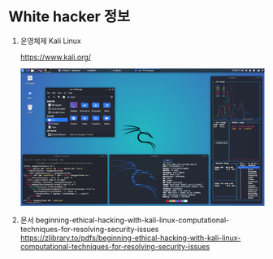 # White hacker 정보

1. 운영체제
   Kali Linux 
   
   https://www.kali.org/
   
   <img src='https://github.com/sigmak/TIL/blob/white_tools/kali-desktop-xfce.jpg'>
   
2. 문서
   beginning-ethical-hacking-with-kali-linux-computational-techniques-for-resolving-security-issues
   https://zlibrary.to/pdfs/beginning-ethical-hacking-with-kali-linux-computational-techniques-for-resolving-security-issues
   
   
   
   

